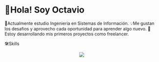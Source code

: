 <h1>👋Hola! Soy Octavio </h1>

📖Actualmente estudio Ingenieria en Sistemas de Información.
💡Me gustan los desafios y aprovecho cada oportunidad para aprender algo nuevo.
💪Estoy desarrollando mis primeros proyectos como freelancer.

🛠️Skills
<p align="center">
  <a href="https://skillicons.dev">
    <img src="https://skillicons.dev/icons?i=bash,bootstrap,css,figma,git,html,js,py&perline=14" />
  </a>
</p>